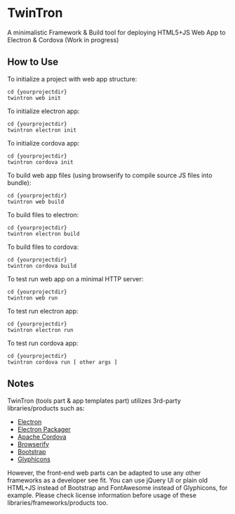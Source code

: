# TwinTron
A minimalistic Framework & Build tool for deploying HTML5+JS Web App to Electron & Cordova
(Work in progress)

## How to Use

To initialize a project with web app structure:
````
cd {yourprojectdir}
twintron web init
````

To initialize electron app:
````
cd {yourprojectdir}
twintron electron init
````

To initialize cordova app:
````
cd {yourprojectdir}
twintron cordova init
````


To build web app files (using browserify to compile source JS files into bundle):
````
cd {yourprojectdir}
twintron web build
````

To build files to electron:
````
cd {yourprojectdir}
twintron electron build
````

To build files to cordova:
````
cd {yourprojectdir}
twintron cordova build
````


To test run web app on a minimal HTTP server:
````
cd {yourprojectdir}
twintron web run
````

To test run electron app:
````
cd {yourprojectdir}
twintron electron run
````

To test run cordova app:
````
cd {yourprojectdir}
twintron cordova run [ other args ]
````

## Notes
TwinTron (tools part & app templates part) utilizes 3rd-party libraries/products such as:

* [Electron](https://electron.atom.io/)
* [Electron Packager](https://www.npmjs.com/package/electron-packager)
* [Apache Cordova](https://cordova.apache.org/)
* [Browserify](https://www.npmjs.com/package/browserify)
* [Bootstrap](http://getbootstrap.com/)
* [Glyphicons](https://glyphicons.com/)

However, the front-end web parts can be adapted to use any other frameworks as a developer see fit.
You can use jQuery UI or plain old HTML+JS instead of Bootstrap and FontAwesome instead of Glyphicons, for example.
Please check license information before usage of these libraries/frameworks/products too.
